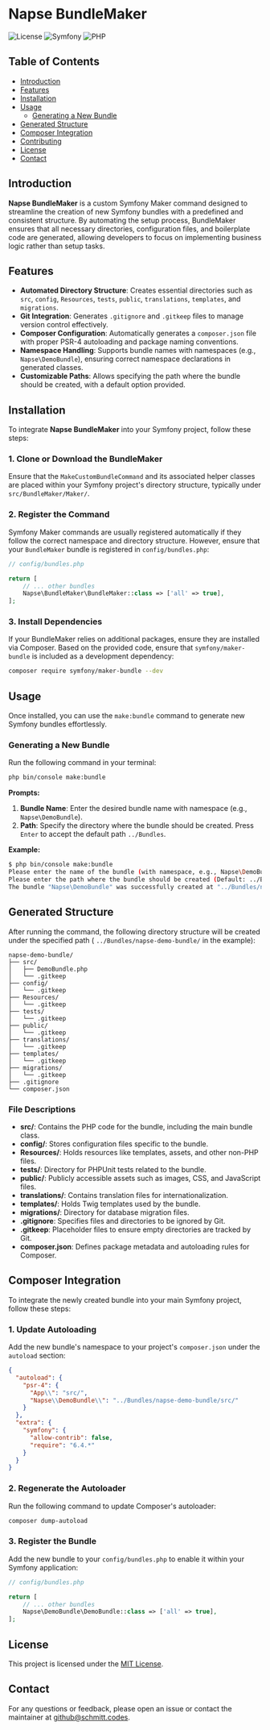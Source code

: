 # Napse BundleMaker

![License](https://img.shields.io/badge/license-MIT-blue.svg)
![Symfony](https://img.shields.io/badge/symfony-6.x-blue.svg)
![PHP](https://img.shields.io/badge/php-8.1%2B-blue.svg)

## Table of Contents

- [Introduction](#introduction)
- [Features](#features)
- [Installation](#installation)
- [Usage](#usage)
    - [Generating a New Bundle](#generating-a-new-bundle)
- [Generated Structure](#generated-structure)
- [Composer Integration](#composer-integration)
- [Contributing](#contributing)
- [License](#license)
- [Contact](#contact)

## Introduction

**Napse BundleMaker** is a custom Symfony Maker command designed to streamline the creation of new Symfony bundles with
a predefined and consistent structure. By automating the setup process, BundleMaker ensures that all necessary
directories, configuration files, and boilerplate code are generated, allowing developers to focus on implementing
business logic rather than setup tasks.

## Features

- **Automated Directory Structure**: Creates essential directories such as `src`, `config`, `Resources`, `tests`,
  `public`, `translations`, `templates`, and `migrations`.
- **Git Integration**: Generates `.gitignore` and `.gitkeep` files to manage version control effectively.
- **Composer Configuration**: Automatically generates a `composer.json` file with proper PSR-4 autoloading and package
  naming conventions.
- **Namespace Handling**: Supports bundle names with namespaces (e.g., `Napse\DemoBundle`), ensuring correct namespace
  declarations in generated classes.
- **Customizable Paths**: Allows specifying the path where the bundle should be created, with a default option provided.

## Installation

To integrate **Napse BundleMaker** into your Symfony project, follow these steps:

### 1. Clone or Download the BundleMaker

Ensure that the `MakeCustomBundleCommand` and its associated helper classes are placed within your Symfony project's
directory structure, typically under `src/BundleMaker/Maker/`.

### 2. Register the Command

Symfony Maker commands are usually registered automatically if they follow the correct namespace and directory
structure. However, ensure that your `BundleMaker` bundle is registered in `config/bundles.php`:

```php
// config/bundles.php

return [
    // ... other bundles
    Napse\BundleMaker\BundleMaker::class => ['all' => true],
];
```

### 3. Install Dependencies

If your BundleMaker relies on additional packages, ensure they are installed via Composer. Based on the provided code,
ensure that `symfony/maker-bundle` is included as a development dependency:

```bash
composer require symfony/maker-bundle --dev
```

## Usage

Once installed, you can use the `make:bundle` command to generate new Symfony bundles effortlessly.

### Generating a New Bundle

Run the following command in your terminal:

```bash
php bin/console make:bundle
```

**Prompts:**

1. **Bundle Name**: Enter the desired bundle name with namespace (e.g., `Napse\DemoBundle`).
2. **Path**: Specify the directory where the bundle should be created. Press `Enter` to accept the default path
   `../Bundles`.

**Example:**

```bash
$ php bin/console make:bundle
Please enter the name of the bundle (with namespace, e.g., Napse\DemoBundle): Napse\DemoBundle
Please enter the path where the bundle should be created (Default: ../Bundles): 
The bundle "Napse\DemoBundle" was successfully created at "../Bundles/napse-demo-bundle".
```

## Generated Structure

After running the command, the following directory structure will be created under the specified path (
`../Bundles/napse-demo-bundle/` in the example):

```
napse-demo-bundle/
├── src/
│   ├── DemoBundle.php
│   └── .gitkeep
├── config/
│   └── .gitkeep
├── Resources/
│   └── .gitkeep
├── tests/
│   └── .gitkeep
├── public/
│   └── .gitkeep
├── translations/
│   └── .gitkeep
├── templates/
│   └── .gitkeep
├── migrations/
│   └── .gitkeep
├── .gitignore
└── composer.json
```

### File Descriptions

- **src/**: Contains the PHP code for the bundle, including the main bundle class.
- **config/**: Stores configuration files specific to the bundle.
- **Resources/**: Holds resources like templates, assets, and other non-PHP files.
- **tests/**: Directory for PHPUnit tests related to the bundle.
- **public/**: Publicly accessible assets such as images, CSS, and JavaScript files.
- **translations/**: Contains translation files for internationalization.
- **templates/**: Holds Twig templates used by the bundle.
- **migrations/**: Directory for database migration files.
- **.gitignore**: Specifies files and directories to be ignored by Git.
- **.gitkeep**: Placeholder files to ensure empty directories are tracked by Git.
- **composer.json**: Defines package metadata and autoloading rules for Composer.

## Composer Integration

To integrate the newly created bundle into your main Symfony project, follow these steps:

### 1. Update Autoloading

Add the new bundle's namespace to your project's `composer.json` under the `autoload` section:

```json
{
  "autoload": {
    "psr-4": {
      "App\\": "src/",
      "Napse\\DemoBundle\\": "../Bundles/napse-demo-bundle/src/"
    }
  },
  "extra": {
    "symfony": {
      "allow-contrib": false,
      "require": "6.4.*"
    }
  }
}
```

### 2. Regenerate the Autoloader

Run the following command to update Composer's autoloader:

```bash
composer dump-autoload
```

### 3. Register the Bundle

Add the new bundle to your `config/bundles.php` to enable it within your Symfony application:

```php
// config/bundles.php

return [
    // ... other bundles
    Napse\DemoBundle\DemoBundle::class => ['all' => true],
];
```

## License

This project is licensed under the [MIT License](LICENSE).

## Contact

For any questions or feedback, please open an issue or contact the maintainer
at [github@schmitt.codes](mailto:github@schmitt.codes).
